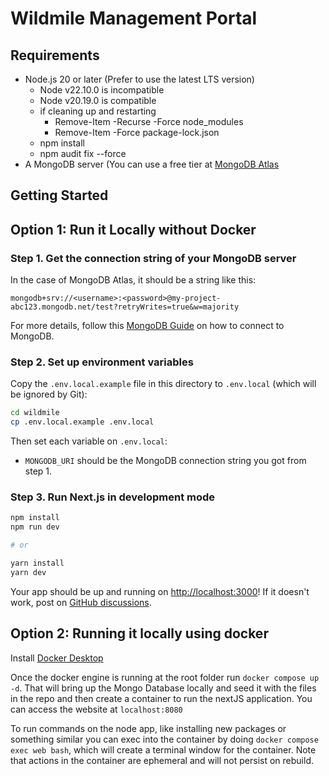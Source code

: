 # Wildmile Management Portal

## Requirements

- Node.js 20 or later (Prefer to use the latest LTS version)
    - Node v22.10.0 is incompatible
    - Node v20.19.0 is compatible
    - if cleaning up and restarting
        - Remove-Item -Recurse -Force node_modules
        - Remove-Item -Force package-lock.json
    - npm install
    - npm audit fix --force
- A MongoDB server (You can use a free tier at [MongoDB Atlas](https://www.mongodb.com/cloud/atlas)

## Getting Started

## Option 1: Run it Locally without Docker

### Step 1. Get the connection string of your MongoDB server

In the case of MongoDB Atlas, it should be a string like this:

```
mongodb+srv://<username>:<password>@my-project-abc123.mongodb.net/test?retryWrites=true&w=majority
```

For more details, follow this [MongoDB Guide](https://docs.mongodb.com/guides/server/drivers/) on how to connect to MongoDB.

### Step 2. Set up environment variables

Copy the `.env.local.example` file in this directory to `.env.local` (which will be ignored by Git):

```bash
cd wildmile
cp .env.local.example .env.local
```

Then set each variable on `.env.local`:

- `MONGODB_URI` should be the MongoDB connection string you got from step 1.

### Step 3. Run Next.js in development mode

```bash
npm install
npm run dev

# or

yarn install
yarn dev
```

Your app should be up and running on [http://localhost:3000](http://localhost:3000)! If it doesn't work, post on [GitHub discussions](https://github.com/vercel/next.js/discussions).


## Option 2: Running it locally using docker

Install [Docker Desktop](https://www.docker.com/products/docker-desktop/) 

Once the docker engine is running at the root folder run `docker compose up -d`. That will bring up the Mongo Database locally and seed it with the files in the repo and then create a container to run the nextJS application. You can access the website at `localhost:8080`

To run commands on the node app, like installing new packages or something similar you can exec into the container by doing `docker compose exec web bash`, which will create a terminal window for the container. Note that actions in the container are ephemeral and will not persist on rebuild.